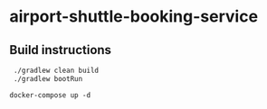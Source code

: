 # airport-shuttle-booking-service

## Build instructions
```bash
 ./gradlew clean build
 ./gradlew bootRun
```

```shell
docker-compose up -d
```